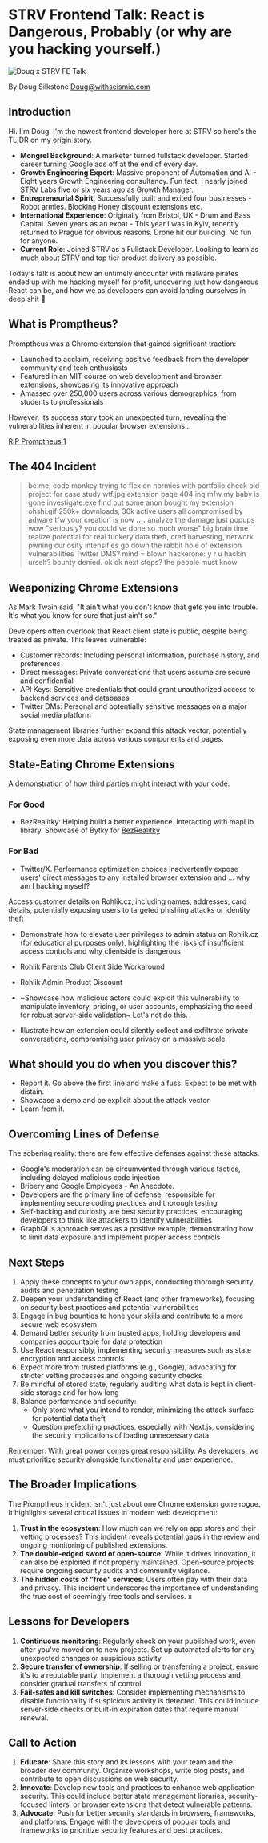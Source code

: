 # STRV Frontend Talk: React is Dangerous, Probably (or why are you hacking yourself.)

![Doug x STRV FE Talk](https://img.shields.io/badge/STRV%20Talk-001-blue)

By Doug Silkstone <Doug@withseismic.com>

## Introduction

Hi. I'm Doug. I'm the newest frontend developer here at STRV so here's the TL;DR on my origin story.

- **Mongrel Background**: A marketer turned fullstack developer. Started career turning Google ads off at the end of every day.
- **Growth Engineering Expert**: Massive proponent of Automation and AI - Eight years Growth Engineering consultancy. Fun fact, I nearly joined STRV Labs five or six years ago as Growth Manager.
- **Entrepreneurial Spirit**: Successfully built and exited four businesses - Robot armies. Blocking Honey discount extensions etc.
- **International Experience**: Originally from Bristol, UK - Drum and Bass Capital. Seven years as an expat - This year I was in Kyiv, recently returned to Prague for obvious reasons. Drone hit our building. No fun for anyone.
- **Current Role**: Joined STRV as a Fullstack Developer. Looking to learn as much about STRV and top tier product delivery as possible.

Today's talk is about how an untimely encounter with malware pirates ended up with me hacking myself for profit, uncovering just how dangerous React can be, and how we as developers can avoid landing ourselves in deep shit :robot:

## What is Promptheus?

Promptheus was a Chrome extension that gained significant traction:

- Launched to acclaim, receiving positive feedback from the developer community and tech enthusiasts
- Featured in an MIT course on web development and browser extensions, showcasing its innovative approach
- Amassed over 250,000 users across various demographics, from students to professionals

However, its success story took an unexpected turn, revealing the vulnerabilities inherent in popular browser extensions...

[RIP Promptheus 1](https://chromewebstore.google.com/detail/promptheus-converse-with/eipjdkbchadnamipponehljdnflolfki)

## The 404 Incident

>be me, code monkey trying to flex on normies with portfolio
>check old project for case study
>wtf.jpg
>extension page 404'ing
>mfw my baby is gone
>investigate.exe
>find out some anon bought my extension
>ohshi.gif
>250k+ downloads, 30k active users
>all compromised by adware
>tfw your creation is now ****....****
>analyze the damage
>just popups wow
>"seriously? you could've done so much worse"
>big brain time
>realize potential for real fuckery
>data theft, cred harvesting, network pwning
>curiosity intensifies
>go down the rabbit hole of extension vulnerabilities
>Twitter DMS? mind = blown
>hackerone: y r u hackin urself? bounty denied.
>ok ok next steps? the people must know

## Weaponizing Chrome Extensions

As Mark Twain said, "It ain't what you don't know that gets you into trouble. It's what you know for sure that just ain't so."

Developers often overlook that React client state is public, despite being treated as private. This leaves vulnerable:

- Customer records: Including personal information, purchase history, and preferences
- Direct messages: Private conversations that users assume are secure and confidential
- API Keys: Sensitive credentials that could grant unauthorized access to backend services and databases
- Twitter DMs: Personal and potentially sensitive messages on a major social media platform

State management libraries further expand this attack vector, potentially exposing even more data across various components and pages.

## State-Eating Chrome Extensions

A demonstration of how third parties might interact with your code:

### For Good

- BezRealitky: Helping build a better experience. Interacting with mapLib library. Showcase of Bytky for [BezRealitky](https://chromewebstore.google.com/detail/bytky-for-bezrealitky/ohdicifmaopdnncfjaghfapkeedalfin)

### For Bad

- Twitter/X. Performance optimization choices inadvertently expose users' direct messages to any installed browser extension and ... why am I hacking myself?

 Access customer details on Rohlik.cz, including names, addresses, card details, potentially exposing users to targeted phishing attacks or identity theft

- Demonstrate how to elevate user privileges to admin status on Rohlik.cz (for educational purposes only), highlighting the risks of insufficient access controls and why clientside is dangerous

- Rohlik Parents Club Client Side Workaround
- Rohlik Admin Product Discount
- ~Showcase how malicious actors could exploit this vulnerability to manipulate inventory, pricing, or user accounts, emphasizing the need for robust server-side validation~ Let's not do this.
- Illustrate how an extension could silently collect and exfiltrate private conversations, compromising user privacy on a massive scale

## What should you do when you discover this?

- Report it. Go above the first line and make a fuss. Expect to be met with distain.
- Showcase a demo and be explicit about the attack vector.
- Learn from it.

## Overcoming Lines of Defense

The sobering reality: there are few effective defenses against these attacks.

- Google's moderation can be circumvented through various tactics, including delayed malicious code injection
- Bribery and Google Employees - An Anecdote.
- Developers are the primary line of defense, responsible for implementing secure coding practices and thorough testing
- Self-hacking and curiosity are best security practices, encouraging developers to think like attackers to identify vulnerabilities
- GraphQL's approach serves as a positive example, demonstrating how to limit data exposure and implement proper access controls

## Next Steps

1. Apply these concepts to your own apps, conducting thorough security audits and penetration testing
2. Deepen your understanding of React (and other frameworks), focusing on security best practices and potential vulnerabilities
3. Engage in bug bounties to hone your skills and contribute to a more secure web ecosystem
4. Demand better security from trusted apps, holding developers and companies accountable for data protection
5. Use React responsibly, implementing security measures such as state encryption and access controls
6. Expect more from trusted platforms (e.g., Google), advocating for stricter vetting processes and ongoing security checks
7. Be mindful of stored state, regularly auditing what data is kept in client-side storage and for how long
8. Balance performance and security:
   - Only store what you intend to render, minimizing the attack surface for potential data theft
   - Question prefetching practices, especially with Next.js, considering the security implications of loading unnecessary data

Remember: With great power comes great responsibility. As developers, we must prioritize security alongside functionality and user experience.

## The Broader Implications

The Promptheus incident isn't just about one Chrome extension gone rogue. It highlights several critical issues in modern web development:

1. **Trust in the ecosystem**: How much can we rely on app stores and their vetting processes? This incident reveals potential gaps in the review and ongoing monitoring of published extensions.
2. **The double-edged sword of open-source**: While it drives innovation, it can also be exploited if not properly maintained. Open-source projects require ongoing security audits and community vigilance.
3. **The hidden costs of "free" services**: Users often pay with their data and privacy. This incident underscores the importance of understanding the true cost of seemingly free tools and services.
x

## Lessons for Developers

1. **Continuous monitoring**: Regularly check on your published work, even after you've moved on to new projects. Set up automated alerts for any unexpected changes or suspicious activity.
2. **Secure transfer of ownership**: If selling or transferring a project, ensure it's to a reputable party. Implement a thorough vetting process and consider gradual transfers of control.
3. **Fail-safes and kill switches**: Consider implementing mechanisms to disable functionality if suspicious activity is detected. This could include server-side checks or built-in expiration dates that require manual renewal.

## Call to Action

1. **Educate**: Share this story and its lessons with your team and the broader dev community. Organize workshops, write blog posts, and contribute to open discussions on web security.
2. **Innovate**: Develop new tools and practices to enhance web application security. This could include better state management libraries, security-focused linters, or browser extensions that detect vulnerable patterns.
3. **Advocate**: Push for better security standards in browsers, frameworks, and platforms. Engage with the developers of popular tools and frameworks to prioritize security features and best practices.

